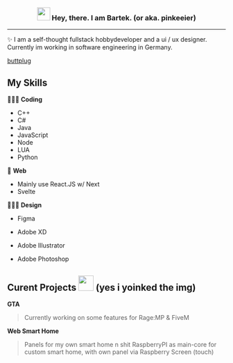 <h3 align="center"><img src = "https://raw.githubusercontent.com/MartinHeinz/MartinHeinz/master/wave.gif" width = 30px> Hey, there. I am Bartek. (or aka. pinkeeier)</h3>


<p align="center">
  
</p>

---
✨ I  am  a self-thought fullstack hobbydeveloper and a ui / ux designer. Currently im working in software engineering in Germany.


[buttplug](https://github.com/wheremyfoodat/Panda3DS/pull/535)

## My Skills
🧑🏻‍💻 **Coding**
- C++
- C#
- Java
- JavaScript
- Node
- LUA
- Python

🛜 **Web**
- Mainly use React.JS w/ Next
- Svelte

👨🏻‍🎨 **Design**
- Figma
- Adobe XD
- Adobe Illustrator
- Adobe Photoshop


 
  <!-- GitHub section -->

 ##  Curent Projects <img src = "https://i.pinimg.com/originals/65/c4/f4/65c4f452571be1261e9c623f7da488ac.gif" width = 35px> (yes i yoinked the img)
 
 **GTA**
 > Currently working on some features for Rage:MP & FiveM
 
 **Web Smart Home**
 > Panels for my own smart home n shit
 > RaspberryPI as main-core for custom smart home, with own panel via Raspberry Screen (touch)



